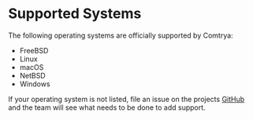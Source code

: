 # Supported Systems

The following operating systems are officially supported by Comtrya:

- FreeBSD
- Linux
- macOS
- NetBSD
- Windows

If your operating system is not listed, file an issue on the projects [GitHub](https://github.com/comtrya/comtrya) and the team will see what needs to be done to add support.
